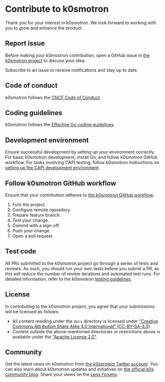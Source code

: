 # Contribute to k0smotron

Thank you for your interest in k0smotron.
We look forward to working with you to grow and enhance the product.

## Report issue

Before making your k0mostron contribution, open a GitHub issue in
[the k0smotron project](https://github.com/k0sproject/k0smotron/issues)
to discuss your idea.

Subscribe to an issue to receive notifications and stay up to date.

## Code of conduct

k0smotron follows the [CNCF Code of Conduct](https://github.com/cncf/foundation/blob/master/code-of-conduct.md).

## Coding guidelines

k0smotron follows the [Effective Go coding guidelines](https://go.dev/doc/effective_go).

## Development environment

Ensure successful development by setting up your environment correctly.
For basic k0smotron development, install Go, and follow k0smotron GitHub workflow.
For tasks involving CAPI testing,
follow k0smotron instructions on [setting up the CAPI development environment](dev-environment.md).

## Follow k0smotron GitHub workflow

Ensure that your contribution adheres to [the k0smotron GitHub workflow](contribute-workflow.md):

1. Fork the project.
1. Configure remote repository.
1. Prepare feature branch.
1. Test your change.
1. Commit with a sign-off.
1. Push your change.
1. Open a pull request.

## Test code

All PRs submitted to the k0smotron project go through a series of tests and reviews.
As such, you should run your own tests before you submit a PR,
as this will reduce the number of review iterations and automated test runs.
For detailed information, refer to the k0smotron [testing guidelines](contribute-testing.md).

## License

In contributing to the k0smotron project, you agree that your submissions will be licensed as follows:

- All content residing under the `docs` directory is licensed under
["Creative Commons Attribution Share Alike 4.0 International" (CC-BY-SA-4.0)](../LICENSE).
- Content outside the above-mentioned directories or restrictions above is
available under the ["Apache License 2.0"](../../LICENSE).

## Community

Get the latest news on k0smotron from [the k0sproject Twitter account](https://twitter.com/k0sproject).
You can also learn about k0smotron updates and initiatives on [the official k0s community blog](https://medium.com/k0sproject).
Share your views on the [Lens Forums](https://forums.k8slens.dev/).
